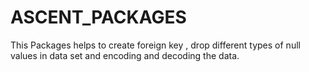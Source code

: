 # ASCENT_PACKAGES
This Packages helps to create foreign key , drop different types of null values in data set and encoding and decoding the data.
